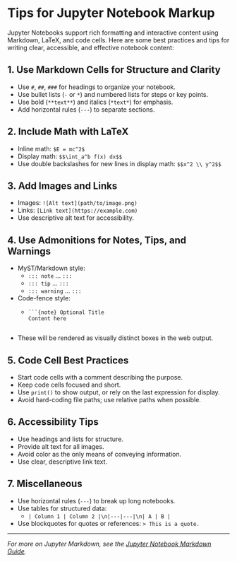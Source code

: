 # Tips for Jupyter Notebook Markup

Jupyter Notebooks support rich formatting and interactive content using Markdown, LaTeX, and code cells. Here are some best practices and tips for writing clear, accessible, and effective notebook content:

## 1. Use Markdown Cells for Structure and Clarity
- Use `#`, `##`, `###` for headings to organize your notebook.
- Use bullet lists (`-` or `*`) and numbered lists for steps or key points.
- Use bold (`**text**`) and italics (`*text*`) for emphasis.
- Add horizontal rules (`---`) to separate sections.

## 2. Include Math with LaTeX
- Inline math: `$E = mc^2$`
- Display math: `$$\int_a^b f(x) dx$$`
- Use double backslashes for new lines in display math: `$$x^2 \\ y^2$$`

## 3. Add Images and Links
- Images: `![Alt text](path/to/image.png)`
- Links: `[Link text](https://example.com)`
- Use descriptive alt text for accessibility.

## 4. Use Admonitions for Notes, Tips, and Warnings
- MyST/Markdown style:
  - `::: note` ... `:::`
  - `::: tip` ... `:::`
  - `::: warning` ... `:::`
- Code-fence style:
  - ```
    ```{note} Optional Title
    Content here
    ```
    ```
- These will be rendered as visually distinct boxes in the web output.

## 5. Code Cell Best Practices
- Start code cells with a comment describing the purpose.
- Keep code cells focused and short.
- Use `print()` to show output, or rely on the last expression for display.
- Avoid hard-coding file paths; use relative paths when possible.

## 6. Accessibility Tips
- Use headings and lists for structure.
- Provide alt text for all images.
- Avoid color as the only means of conveying information.
- Use clear, descriptive link text.

## 7. Miscellaneous
- Use horizontal rules (`---`) to break up long notebooks.
- Use tables for structured data:
  - `| Column 1 | Column 2 |\n|---|---|\n| A | B |`
- Use blockquotes for quotes or references: `> This is a quote.`

---

*For more on Jupyter Markdown, see the [Jupyter Notebook Markdown Guide](https://jupyter-notebook.readthedocs.io/en/stable/examples/Notebook/Working%20With%20Markdown%20Cells.html).*
